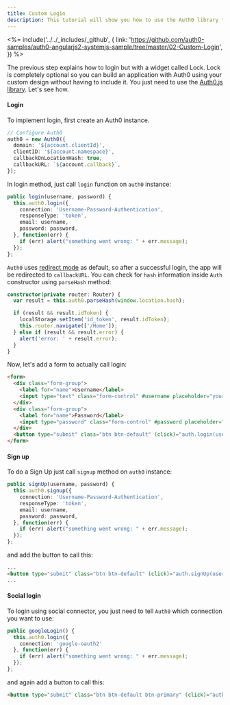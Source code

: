 ```yaml
---
title: Custom Login
description: This tutorial will show you how to use the Auth0 library to add custom authentication and authorization to your web app.
---
```


<%= include('../../_includes/_github', {
  link: 'https://github.com/auth0-samples/auth0-angularjs2-systemjs-sample/tree/master/02-Custom-Login',
}) %>


The previous step explains how to login but with a widget called Lock. Lock is completely optional so you can build an application with Auth0 using your custom design without having to include it. You just need to use the [Auth0.js library](https://github.com/auth0/auth0.js). Let's see how.

#### Login

To implement login, first create an Auth0 instance.

```typescript
// Configure Auth0
auth0 = new Auth0({
  domain: '${account.clientId}',
  clientID: '${account.namespace}',
  callbackOnLocationHash: true,
  callbackURL: `${account.callback}`,
});
```

In login method, just call `login` function on `auth0` instance:

```typescript
public login(username, password) {
  this.auth0.login({
    connection: 'Username-Password-Authentication',
    responseType: 'token',
    email: username,
    password: password,
  }, function(err) {
    if (err) alert("something went wrong: " + err.message);
  });
};
```

`Auth0` uses [redirect mode](https://github.com/auth0/auth0.js#redirect-mode) as default, so after a successful login, the app will be redirected to `callbackURL`. 
You can check for `hash` information inside `Auth` constructor using `parseHash` method:

```typescript
constructor(private router: Router) {
  var result = this.auth0.parseHash(window.location.hash);

  if (result && result.idToken) {
    localStorage.setItem('id_token', result.idToken);
    this.router.navigate(['/Home']);
  } else if (result && result.error) {
    alert('error: ' + result.error);
  }
}
```

Now, let's add a form to actually call login:

```html
<form>
  <div class="form-group">
    <label for="name">Username</label>
    <input type="text" class="form-control" #username placeholder="yours@example.com">
  </div>
  <div class="form-group">
    <label for="name">Password</label>
    <input type="password" class="form-control" #password placeholder="your password">
  </div>
  <button type="submit" class="btn btn-default" (click)="auth.login(username.value, password.value)">Login</button>
</form>
```

#### Sign up

To do a Sign Up just call `signup` method on `auth0` instance:

```typescript
public signUp(username, password) {
  this.auth0.signup({
    connection: 'Username-Password-Authentication',
    responseType: 'token',
    email: username,
    password: password,
  }, function(err) {
    if (err) alert("something went wrong: " + err.message);
  });
};
```

and add the button to call this:

```html
...
<button type="submit" class="btn btn-default" (click)="auth.signUp(username.value, password.value)">Sign Up</button>
...
```

#### Social login

To login using social connector, you just need to tell `Auth0` which connection you want to use:

```typescript
public googleLogin() {
  this.auth0.login({
    connection: 'google-oauth2'
  }, function(err) {
    if (err) alert("something went wrong: " + err.message);
  });
};
```

and again add a button to call this:

```html
<button type="submit" class="btn btn-default btn-primary" (click)="auth.googleLogin()">Login with google</button>
```
